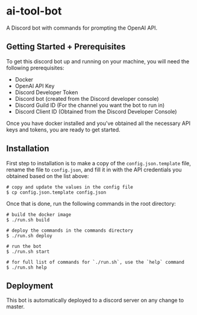 # ai-tool-bot

A Discord bot with commands for prompting the OpenAI API.

## Getting Started + Prerequisites

To get this discord bot up and running on your machine, you will need the following prerequisites:

-   Docker
-   OpenAI API Key
-   Discord Developer Token
-   Discord bot (created from the Discord developer console)
-   Discord Guild ID (For the channel you want the bot to run in)
-   Discord Client ID (Obtained from the Discord Developer Console)

Once you have docker installed and you've obtained all the necessary API keys and tokens, you are ready to get started.

## Installation

First step to installation is to make a copy of the `config.json.template` file, rename the file to `config.json`, and fill it in with the API credentials you obtained based on the list above:

```
# copy and update the values in the config file
$ cp config.json.template config.json
```

Once that is done, run the following commands in the root directory:

```
# build the docker image
$ ./run.sh build

# deploy the commands in the commands directory
$ ./run.sh deploy

# run the bot
$ ./run.sh start

# for full list of commands for `./run.sh`, use the `help` command
$ ./run.sh help
```

## Deployment

This bot is automatically deployed to a discord server on any change to master.
